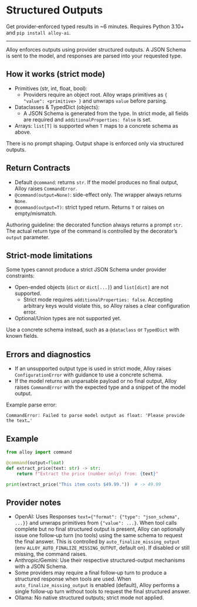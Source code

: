 # Structured Outputs

Get provider‑enforced typed results in ~6 minutes. Requires Python 3.10+ and `pip install alloy-ai`.

---

Alloy enforces outputs using provider structured outputs. A JSON Schema is sent to the model, and responses are parsed into your requested type.

## How it works (strict mode)

- Primitives (str, int, float, bool):
  - Providers require an object root. Alloy wraps primitives as `{ "value": <primitive> }` and unwraps `value` before parsing.
- Dataclasses & TypedDict (objects):
  - A JSON Schema is generated from the type. In strict mode, all fields are required and `additionalProperties: false` is set.
- Arrays: `list[T]` is supported when `T` maps to a concrete schema as above.

There is no prompt shaping. Output shape is enforced only via structured outputs.

## Return Contracts

- Default `@command`: returns `str`. If the model produces no final output, Alloy raises `CommandError`.
- `@command(output=None)`: side-effect only. The wrapper always returns `None`.
- `@command(output=T)`: strict typed return. Returns `T` or raises on empty/mismatch.

Authoring guideline: the decorated function always returns a prompt `str`. The actual return type of the command is controlled by the decorator’s `output` parameter.

## Strict-mode limitations

Some types cannot produce a strict JSON Schema under provider constraints:

- Open-ended objects (`dict` or `dict[...]`) and `list[dict]` are not supported.
  - Strict mode requires `additionalProperties: false`. Accepting arbitrary keys would violate this, so Alloy raises a clear configuration error.
- Optional/Union types are not supported yet.

Use a concrete schema instead, such as a `@dataclass` or `TypedDict` with known fields.

## Errors and diagnostics

- If an unsupported output type is used in strict mode, Alloy raises `ConfigurationError` with guidance to use a concrete schema.
- If the model returns an unparsable payload or no final output, Alloy raises `CommandError` with the expected type and a snippet of the model output.

Example parse error:

```
CommandError: Failed to parse model output as float: 'Please provide the text…'
```

## Example

```python
from alloy import command

@command(output=float)
def extract_price(text: str) -> str:
    return f"Extract the price (number only) from: {text}"

print(extract_price("This item costs $49.99."))  # -> 49.99
```

## Provider notes

- OpenAI: Uses Responses `text={"format": {"type": "json_schema", ...}}` and unwraps primitives from `{"value": ...}`. When tool calls complete but no final structured output is present, Alloy can optionally issue one follow‑up turn (no tools) using the same schema to request the final answer. This is controlled by `auto_finalize_missing_output` (env `ALLOY_AUTO_FINALIZE_MISSING_OUTPUT`, default on). If disabled or still missing, the command raises.
- Anthropic/Gemini: Use their respective structured-output mechanisms with a JSON Schema.
- Some providers may require a final follow‑up turn to produce a structured response when tools are used. When `auto_finalize_missing_output` is enabled (default), Alloy performs a single follow‑up turn without tools to request the final structured answer.
- Ollama: No native structured outputs; strict mode not applied.
